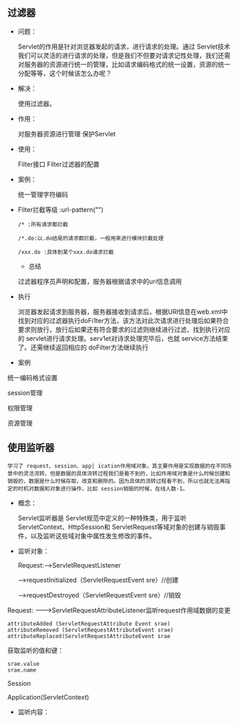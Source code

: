 ## 过滤器

- 问题：
  
  Servlet的作用是针对浏览器发起的请求，进行请求的处理。通过 Servlet技术我们可以灵活的进行请求的处理，但是我们不但要对请求记性处理，我们还需对服务器的资源进行统一的管理，比如请求编码格式的统一设置，资源的统一分配等等，这个时候该怎么办呢？
- 解决：

    使用过滤器。
- 作用：
  
  对服务器资源进行管理
  保护Servlet
- 使用：
  
  Filter接口
    Filter过滤器的配置
- 案例：

    统一管理字符编码
- Fliter拦截等级 :url-pattern("")

  ```
  /* :所有请求都拦截
  
  /*.do:以.do结尾的请求都拦截，一般用来进行模块拦截处理
  
  /xxx.do :具体到某个xxx.do请求拦截
  ```

  - 总结

   过滤器程序员声明和配置，服务器根据请求中的uri信息调用
- 执行

  浏览器发起请求到服务器，服务器接收到请求后，根据URl信息在web.xml中找到对应的过滤器执行doFi1ter方法，该方法对此次请求进行处理后如果符合要求则放行，放行后如果还有符合要求的过滤则继续进行过滤，找到执行对应的 servlet进行请求处理。serv1et对诗求处理完毕后，也就 service方法结束了。还需继续返回相应的 doFilter方法继续执行
- 案例

统一编码格式设置

session管理

权限管理

资源管理

## 使用监听器

    学习了 request、session、app| ication作用域对象，其主要作用是实现数据的在不同场景中的灵活流转。但是数据的具体流转过程我们是看不到的，比如作用域对象是什么时候创建和销毁的，数据是什么时候存取，改变和删除的。因为具体的流转过程看不到，所以也就无法再指定的时机对数据和对象进行操作，比如 session销毁的时候，在线人数-1。

- 概念：

    Servlet监听器是 Servlet规范中定义的一种特殊类，用于监听ServletContext、HttpSession和 ServletRequest等域对象的创建与销毁事件，以及监听这些域对象中属性发生修改的事件。

- 监听对象：

    Request:-->ServletRequestListener

    -->requestInitialized（ServletRequestEvent sre）//创建

    -->requestDestroyed（ServletRequestEvent sre）//销毁

 Request:
 --->ServletRequestAttributeListener监听request作用域数据的变更

```
attributeAdded (ServletRequestAttribute Event srae)
attributeRemoved (ServletRequestAttributeEvent srae)
attributeReplaced(ServletRequestAttributeEvent srae
```

获取监听的值和键：

    srae.value
    srae.name

Session

Application(ServletContext)

- 监听内容：
